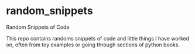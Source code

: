 # random_snippets
Random Snippets of Code

This repo contains randoms snippets of code and little things I have worked on, often from toy examples or going through sections of python books.
